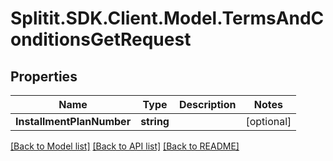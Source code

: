# Splitit.SDK.Client.Model.TermsAndConditionsGetRequest
## Properties

Name | Type | Description | Notes
------------ | ------------- | ------------- | -------------
**InstallmentPlanNumber** | **string** |  | [optional] 

[[Back to Model list]](../README.md#documentation-for-models) [[Back to API list]](../README.md#documentation-for-api-endpoints) [[Back to README]](../README.md)

